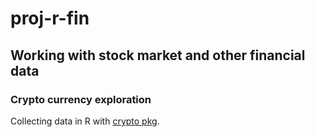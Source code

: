 # proj-r-fin

## Working with stock market and other financial data

### Crypto currency exploration

Collecting data in R with <a href="https://cran.r-project.org/web/packages/crypto/readme/README.html">crypto pkg</a>.
